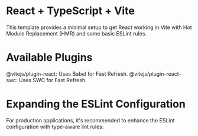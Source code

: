 
# React + TypeScript + Vite
This template provides a minimal setup to get React working in Vite with Hot Module Replacement (HMR) and some basic ESLint rules.

# Available Plugins
@vitejs/plugin-react: Uses Babel for Fast Refresh.
@vitejs/plugin-react-swc: Uses SWC for Fast Refresh.

# Expanding the ESLint Configuration
For production applications, it's recommended to enhance the ESLint configuration with type-aware lint rules: